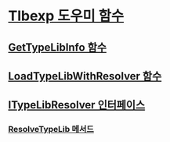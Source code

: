 # [Tlbexp 도우미 함수](index.md)
## [GetTypeLibInfo 함수](gettypelibinfo-function.md)
## [LoadTypeLibWithResolver 함수](loadtypelibwithresolver-function.md)
## [ITypeLibResolver 인터페이스](itypelibresolver-interface.md)
### [ResolveTypeLib 메서드](resolvetypelib-method.md)
